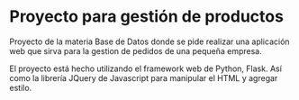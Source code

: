 # Proyecto para gestión de productos
Proyecto de la materia Base de Datos donde se pide realizar una aplicación web que sirva para la gestion de pedidos de una pequeña empresa.

El proyecto está hecho utilizando el framework web de Python, Flask. Así como la librería JQuery de Javascript para manipular el HTML y agregar estilo.
